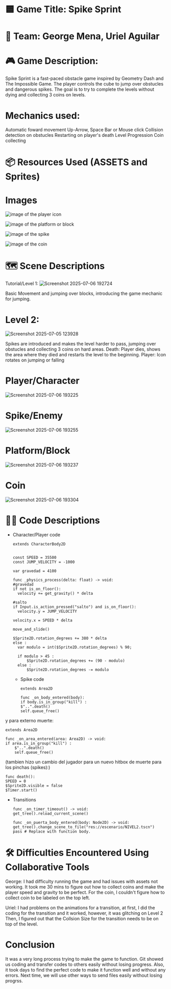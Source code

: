 # 🟦 Game Title: Spike Sprint

# 👥 Team: George Mena, Uriel Aguilar

# 🎮 Game Description:
Spike Sprint is a fast-paced obstacle game inspired by Geometry Dash and The Impossible Game. 
The player controls the cube to jump over obstucles and dangerous spikes. 
The goal is to try to complete the levels without dying and collecting 3 coins on levels.

# Mechanics used:
Automatic foward movement
Up-Arrow, Space Bar or Mouse click
Collision detection on obstucles
Restarting on player's death
Level Progression
Coin collecting

# 📦 Resources Used (ASSETS and Sprites)

 # Images
![image of the player icon](https://i.pinimg.com/474x/dd/b4/b2/ddb4b288d3eb1b7b669e77e3d21f9566.jpg)

![image of the platform or block](https://static.wikia.nocookie.net/geometry-dash/images/0/01/RegularBlock01.png/revision/latest?cb=20160604070948)

![image of the spike](https://tiermaker.com/images/media/template_images/2024/16361404/gd-spike-tier-list-16361404/screenshot20231120-203009-997.png)

![image of the coin](https://image.pngaaa.com/688/3664688-middle.png)
 


# 🗺️ Scene Descriptions
Tutorial/Level 1:
![Screenshot 2025-07-06 192724](https://github.com/user-attachments/assets/965011c2-30ca-4f23-b697-0b2e5156d486)

Basic Movement and jumping over blocks, introducing the game mechanic for jumping.


# Level 2:
![Screenshot 2025-07-05 123928](https://github.com/user-attachments/assets/8dac073a-7f4b-462b-a07f-ff7eb011a764)

Spikes are introduced and makes the level harder to pass, jumping over obstucles and collecting 3 coins on hard areas.
Death: Player dies, shows the area where they died and restarts the level to the beginning.
Player: Icon rotates on jumping or falling

# Player/Character

![Screenshot 2025-07-06 193225](https://github.com/user-attachments/assets/6327272a-ed35-479a-92fd-4703ebe86850)

# Spike/Enemy

![Screenshot 2025-07-06 193255](https://github.com/user-attachments/assets/c3fe70bd-96a4-4269-8793-53d2a7297cab)

# Platform/Block

![Screenshot 2025-07-06 193237](https://github.com/user-attachments/assets/c5f2d3e4-7e04-4b44-8230-6c5642f06cf1)

# Coin

![Screenshot 2025-07-06 193304](https://github.com/user-attachments/assets/5226dbcc-d903-499c-9e73-00424de33a8e)


# 🧑‍💻 Code Descriptions

- Character/Player code


      extends CharacterBody2D


      const SPEED = 35500
      const JUMP_VELOCITY = -1000

      var gravedad = 4100

      func _physics_process(delta: float) -> void:
	  #gravedad
	  if not is_on_floor():
		velocity += get_gravity() * delta

	  #salto
	  if Input.is_action_pressed("salto") and is_on_floor():
		velocity.y = JUMP_VELOCITY

	  velocity.x = SPEED * delta

	  move_and_slide()

      $Sprite2D.rotation_degrees += 380 * delta
	  else :
		var modulo = int($Sprite2D.rotation_degrees) % 90;
	
		if modulo > 45 :
			$Sprite2D.rotation_degrees += (90 - modulo)
		else :
			$Sprite2D.rotation_degrees -= modulo

  
  - Spike code
   
        extends Area2D

        func _on_body_entered(body):
	    if body.is_in_group("kill") :
		$"..".death()
		self.queue_free()
  
y para externo muerte:

    extends Area2D

    func _on_area_entered(area: Area2D) -> void:
	if area.is_in_group("kill") :
		$"..".death()
		self.queue_free()
  
(tambien hizo un cambio del jugador para un nuevo hitbox de muerte para los pinchas (spikes):)

    func death():
	SPEED = 0
	$Sprite2D.visible = false
	$Timer.start()
 
- Transitions

      func _on_timer_timeout() -> void:
	  get_tree().reload_current_scene()

      func _on_puerta_body_entered(body: Node2D) -> void:
	  get_tree().change_scene_to_file("res://escenario/NIVEL2.tscn")
	  pass # Replace with function body. 

# 🛠️ Difficulties Encountered Using Collaborative Tools

 George: I had difficulty running the game and had issues with assets not working. It took me 30 mins to figure out how to collect coins and make the player speed
 and gravity to be perfect. For the coin, I couldn't figure how to collect coin to be labeled on the top left.


 Uriel:
I had problems on the animations for a transition, at first, I did the coding for the transition and it worked, however, it was glitching on Level 2
Then, I figured out that the Collsion Size for the transition needs to be on top of the level.


# Conclusion

It was a very long process trying to make the game to function. Git showed us coding and transfer codes to others easily without losing progress.
Also, it took days to find the perfect code to make it function well and without any errors. Next time, we will use other ways to send files easily without losing progrss.
